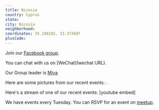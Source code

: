 ```yaml
---
title: Nicosia
country: Cyprus
state: 
city: Nicosia
neighborhood: 
coordinates: 35.180282, 33.373687
plusCode:
---
```

Join our [Facebook group](https://www.facebook.com/groups/free.code.camp.nicosia).

You can chat with us on [WeChat](wechat URL).

Our Group leader is [Miya](freecodecamp.org/miya)

Here are some pictures from our recent events:
![]().

Here's a stream of one of our recent events:
[youtube embed]

We have events every Tuesday. You can RSVP for an event on [meetup](meetupurl).
